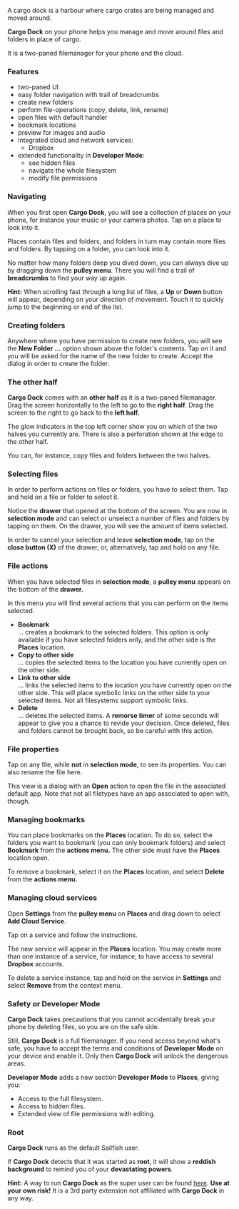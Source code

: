 A cargo dock is a harbour where cargo crates are being managed and moved around.

**Cargo Dock** on your phone helps you manage and move around files and folders in place of cargo.

It is a two-paned filemanager for your phone and the cloud.

### Features

* two-paned UI
* easy folder navigation with trail of breadcrumbs
* create new folders
* perform file-operations (copy, delete, link, rename)
* open files with default handler
* bookmark locations
* preview for images and audio
* integrated cloud and network services:
  * Dropbox
* extended functionality in **Developer Mode**:
  * see hidden files
  * navigate the whole filesystem
  * modify file permissions

### Navigating

When you first open **Cargo Dock**, you will see a collection of places on your phone, for instance your music or your camera photos. Tap on a place to look into it.

Places contain files and folders, and folders in turn may contain more files and folders. By tapping on a folder, you can look into it.

No matter how many folders deep you dived down, you can always dive up by dragging down the **pulley menu**. There you will find a trail of **breadcrumbs** to find your way up again.

**Hint:** When scrolling fast through a long list of files, a **Up** or **Down** button will appear, depending on your direction of movement. Touch it to quickly jump to the beginning or end of the list.

### Creating folders

Anywhere where you have permission to create new folders, you will see the **New Folder ...** option shown above the folder's contents. Tap on it and you will be asked for the name of the new folder to create. Accept the dialog in order to create the folder.

### The other half

**Cargo Dock** comes with an **other half** as it is a two-paned filemanager. Drag the screen horizontally to the left to go to the **right half**. Drag the screen to the right to go back to the **left half.**

The glow indicators in the top left corner show you on which of the two halves you currently are. There is also a perforation shown at the edge to the other half.

You can, for instance, copy files and folders between the two halves.

### Selecting files

In order to perform actions on files or folders, you have to select them. Tap and hold on a file or folder to select it.

Notice the **drawer** that opened at the bottom of the screen. You are now in **selection mode** and can select or unselect a number of files and folders by tapping on them. On the drawer, you will see the amount of items selected.

In order to cancel your selection and leave **selection mode**, tap on the **close button (X)** of the drawer, or, alternatively, tap and hold on any file.

### File actions

When you have selected files in **selection mode**, a **pulley menu** appears on the bottom of the **drawer.**

In this menu you will find several actions that you can perform on the items selected.

* **Bookmark**  
  ... creates a bookmark to the selected folders. This option is only available if you have selected folders only, and the other side is the **Places** location.
* **Copy to other side**  
  ... copies the selected items to the location you have currently open on the other side.
* **Link to other side**  
  ... links the selected items to the location you have currently open on the other side. This will place symbolic links on the other side to your selected items. Not all filesystems support symbolic links.
* **Delete**  
  ... deletes the selected items. A **remorse timer** of some seconds will appear to give you a chance to revide your decision. Once deleted, files and folders cannot be brought back, so be careful with this action.
  
### File properties

Tap on any file, while **not** in **selection mode**, to see its properties. You can also rename the file here.

This view is a dialog with an **Open** action to open the file in the associated default app. Note that not all filetypes have an app associated to open with, though.

### Managing bookmarks

You can place bookmarks on the **Places** location. To do so, select the folders you want to bookmark (you can only bookmark folders) and select **Bookmark** from the **actions menu.** The other side must have the **Places** location open.

To remove a bookmark, select it on the **Places** location, and select **Delete** from the **actions menu.**

### Managing cloud services

Open **Settings** from the **pulley menu** on **Places** and drag down to select **Add Cloud Service**.

Tap on a service and follow the instructions.

The new service will appear in the **Places** location. You may create more than one instance of a service, for instance, to have access to several **Dropbox** accounts.

To delete a service instance, tap and hold on the service in **Settings** and select **Remove** from the context menu.

### Safety or Developer Mode

**Cargo Dock** takes precautions that you cannot accidentally break your phone by deleting files, so you are on the safe side.

Still, **Cargo Dock** is a full filemanager. If you need access beyond what's safe, you have to accept the terms and conditions of **Developer Mode** on your device and enable it. Only then **Cargo Dock** will unlock the dangerous areas.

**Developer Mode** adds a new section **Developer Mode** to **Places**, giving you:

* Access to the full filesystem.
* Access to hidden files.
* Extended view of file permissions with editing.

### Root

**Cargo Dock** runs as the default Sailfish user.

If **Cargo Dock** detects that it was started as **root**, it will show a **reddish background** to remind you of your **devastating powers**.

**Hint:** A way to run **Cargo Dock** as the super user can be found [here](https://openrepos.net/content/schturman/startasroot-cargodock). **Use at your own risk!** It is a 3rd party extension not affiliated with **Cargo Dock** in any way.
